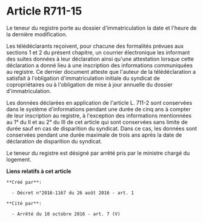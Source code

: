 # Article R711-15

Le teneur du registre porte au dossier d'immatriculation la date et l'heure de la dernière modification. 

Les télédéclarants reçoivent, pour chacune des formalités prévues aux sections 1 et 2 du présent chapitre, un courrier
électronique les informant des suites données à leur déclaration ainsi qu'une attestation lorsque cette déclaration a donné
lieu à une inscription des informations communiquées au registre. Ce dernier document atteste que l'auteur de la
télédéclaration a satisfait à l'obligation d'immatriculation initiale du syndicat de copropriétaires ou à l'obligation de
mise à jour annuelle du dossier d'immatriculation. 

Les données déclarées en application de l'article L. 711-2 sont conservées dans le système d'informations pendant une durée
de cinq ans à compter de leur inscription au registre, à l'exception des informations mentionnées au 1° du II et au 2° du III
de cet article qui sont conservées sans limite de durée sauf en cas de disparition du syndicat. Dans ce cas, les données sont
conservées pendant une durée maximale de trois ans après la date de déclaration de disparition du syndicat. 

Le teneur du registre est désigné par arrêté pris par le ministre chargé du logement.

**Liens relatifs à cet article**

	**Créé par**:

	  - Décret n°2016-1167 du 26 août 2016 - art. 1

	**Cité par**:

	  - Arrêté du 10 octobre 2016 - art. 7 (V)
